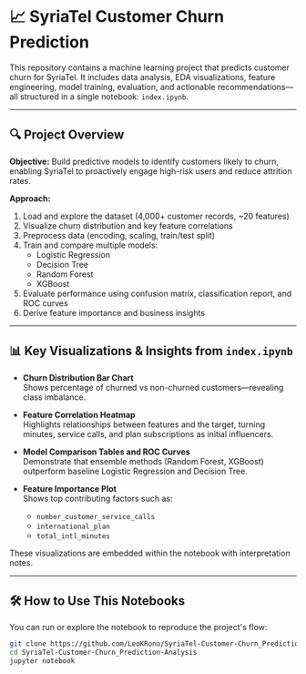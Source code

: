 # 📈 SyriaTel Customer Churn Prediction

This repository contains a machine learning project that predicts customer churn for SyriaTel. It includes data analysis, EDA visualizations, feature engineering, model training, evaluation, and actionable recommendations—all structured in a single notebook: `index.ipynb`.

---

## 🔍 Project Overview

**Objective:** Build predictive models to identify customers likely to churn, enabling SyriaTel to proactively engage high-risk users and reduce attrition rates.

**Approach:**
1. Load and explore the dataset (4,000+ customer records, ~20 features)
2. Visualize churn distribution and key feature correlations
3. Preprocess data (encoding, scaling, train/test split)
4. Train and compare multiple models:
   - Logistic Regression
   - Decision Tree
   - Random Forest
   - XGBoost
5. Evaluate performance using confusion matrix, classification report, and ROC curves
6. Derive feature importance and business insights

---

## 📊 Key Visualizations & Insights from `index.ipynb`

- **Churn Distribution Bar Chart**  
  Shows percentage of churned vs non-churned customers—revealing class imbalance.

- **Feature Correlation Heatmap**  
  Highlights relationships between features and the target, turning minutes, service calls, and plan subscriptions as initial influencers.

- **Model Comparison Tables and ROC Curves**  
  Demonstrate that ensemble methods (Random Forest, XGBoost) outperform baseline Logistic Regression and Decision Tree.

- **Feature Importance Plot**  
  Shows top contributing factors such as:
  - `number_customer_service_calls`
  - `international_plan`
  - `total_intl_minutes`

These visualizations are embedded within the notebook with interpretation notes.

---

## 🛠️ How to Use This Notebooks

You can run or explore the notebook to reproduce the project's flow:

```bash
git clone https://github.com/LeoKRono/SyriaTel-Customer-Churn_Prediction-Analysis.git
cd SyriaTel-Customer-Churn_Prediction-Analysis
jupyter notebook

